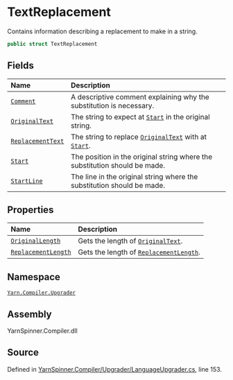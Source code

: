 # TextReplacement

Contains information describing a replacement to make in a string.

```csharp
public struct TextReplacement
```

## Fields

| Name | Description |
| :--- | :--- |
| [`Comment`](textreplacement.comment.md) | A descriptive comment explaining why the substitution is necessary. |
| [`OriginalText`](textreplacement.originaltext.md) | The string to expect at [`Start`](textreplacement.start.md) in the original string. |
| [`ReplacementText`](textreplacement.replacementtext.md) | The string to replace [`OriginalText`](textreplacement.originaltext.md) with at [`Start`](textreplacement.start.md). |
| [`Start`](textreplacement.start.md) | The position in the original string where the substitution should be made. |
| [`StartLine`](textreplacement.startline.md) | The line in the original string where the substitution should be made. |

## Properties

| Name | Description |
| :--- | :--- |
| [`OriginalLength`](textreplacement.originallength.md) | Gets the length of [`OriginalText`](textreplacement.originaltext.md). |
| [`ReplacementLength`](textreplacement.replacementlength.md) | Gets the length of [`ReplacementLength`](textreplacement.replacementlength.md). |

## Namespace

[`Yarn.Compiler.Upgrader`](../)

## Assembly

YarnSpinner.Compiler.dll

## Source

Defined in [YarnSpinner.Compiler/Upgrader/LanguageUpgrader.cs](https://github.com/YarnSpinnerTool/YarnSpinner//blob/develop/YarnSpinner.Compiler/Upgrader/LanguageUpgrader.cs#L153), line 153.

